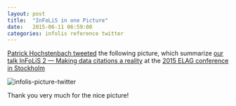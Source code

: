 ```yaml
---
layout: post
title:  "InFoLiS in one Picture"
date:   2015-06-11 06:59:00
categories: infolis reference twitter
---
```


[Patrick Hochstenbach tweeted](https://twitter.com/hochstenbach/status/608666052956925952) the following picture, which summarize
[our talk InFoLiS 2 — Making data citations a reality](http://infolis.github.io/infolis/conference/slides/2015/06/10/slides-elag2015.html)
at the [2015 ELAG conference in Stockholm](http://elag2015.org/program/infolis-2-making-data-citations-a-reality/)

![infolis-picture-twitter](https://pbs.twimg.com/media/CHJqidXUwAIuDSF.jpg)

Thank you very much for the nice picture!
